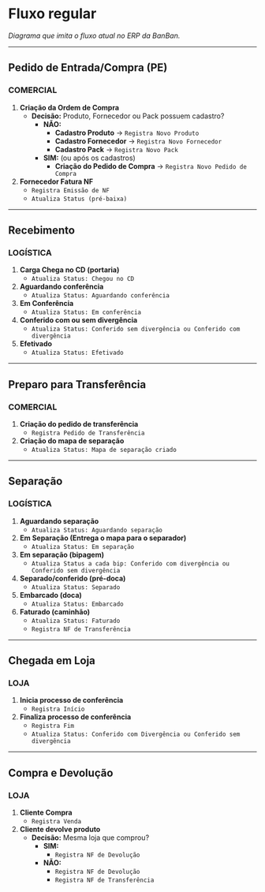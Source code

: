 # Fluxo regular
*Diagrama que imita o fluxo atual no ERP da BanBan.*

---

## Pedido de Entrada/Compra (PE)

### **COMERCIAL**

1.  **Criação da Ordem de Compra**
    *   **Decisão:** Produto, Fornecedor ou Pack possuem cadastro?
        *   **NÃO:**
            *   **Cadastro Produto** -> `Registra Novo Produto`
            *   **Cadastro Fornecedor** -> `Registra Novo Fornecedor`
            *   **Cadastro Pack** -> `Registra Novo Pack`
        *   **SIM:** (ou após os cadastros)
            *   **Criação do Pedido de Compra** -> `Registra Novo Pedido de Compra`
2.  **Fornecedor Fatura NF**
    *   `Registra Emissão de NF`
    *   `Atualiza Status (pré-baixa)`

---

## Recebimento

### **LOGÍSTICA**

1.  **Carga Chega no CD (portaria)**
    *   `Atualiza Status: Chegou no CD`
2.  **Aguardando conferência**
    *   `Atualiza Status: Aguardando conferência`
3.  **Em Conferência**
    *   `Atualiza Status: Em conferência`
4.  **Conferido com ou sem divergência**
    *   `Atualiza Status: Conferido sem divergência ou Conferido com divergência`
5.  **Efetivado**
    *   `Atualiza Status: Efetivado`

---

## Preparo para Transferência

### **COMERCIAL**

1.  **Criação do pedido de transferência**
    *   `Registra Pedido de Transferência`
2.  **Criação do mapa de separação**
    *   `Atualiza Status: Mapa de separação criado`

---

## Separação

### **LOGÍSTICA**

1.  **Aguardando separação**
    *   `Atualiza Status: Aguardando separação`
2.  **Em Separação (Entrega o mapa para o separador)**
    *   `Atualiza Status: Em separação`
3.  **Em separação (bipagem)**
    *   `Atualiza Status a cada bip: Conferido com divergência ou Conferido sem divergência`
4.  **Separado/conferido (pré-doca)**
    *   `Atualiza Status: Separado`
5.  **Embarcado (doca)**
    *   `Atualiza Status: Embarcado`
6.  **Faturado (caminhão)**
    *   `Atualiza Status: Faturado`
    *   `Registra NF de Transferência`

---

## Chegada em Loja

### **LOJA**

1.  **Inicia processo de conferência**
    *   `Registra Início`
2.  **Finaliza processo de conferência**
    *   `Registra Fim`
    *   `Atualiza Status: Conferido com Divergência ou Conferido sem divergência`

---

## Compra e Devolução

### **LOJA**

1.  **Cliente Compra**
    *   `Registra Venda`
2.  **Cliente devolve produto**
    *   **Decisão:** Mesma loja que comprou?
        *   **SIM:**
            *   `Registra NF de Devolução`
        *   **NÃO:**
            *   `Registra NF de Devolução`
            *   `Registra NF de Transferência`